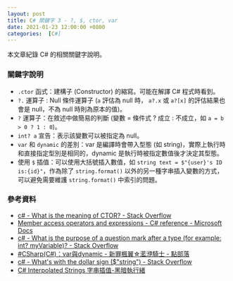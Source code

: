 ```yaml
---
layout: post
title: C# 關鍵字 3 - ?, $, ctor, var
date: 2021-01-23 12:00:00 +0800
categories:  [C#]
--- 
```


本文章紀錄 C# 的相關關鍵字說明。

### 關鍵字說明

- `.ctor` 函式：建構子 (Constructor) 的縮寫。可能在解譯 C# 程式時看到。
- `?.` 運算子 : Null 條件運算子 (`a` 評估為 null 時， `a?.x` 或 `a?[x]` 的評估結果也會是 null，不為 null 時則為原本的值)。
- `?` 運算子：在敘述中做簡易的判斷 (變數 = 條件式 ? 成立 : 不成立，如 `a = b > 0 ? 1 : 0`)。
- `int? a` 宣告：表示該變數可以被指定為 null。
- `var` 和 `dynamic` 的差別：var 是編譯時會帶入型態 (如 string)，實際上執行時和直接指定型別是相同的，dynamic 是執行時被指定數值後才決定其型態。
- 使用 `$` 插值：可以使用大括號插入數值，如 `string text = $"{user}'s ID is:{id}"`，作為除了 `string.format()` 以外的另一種字串插入變數的方式，可以避免需要維護 `string.format()` 中索引的問題。 

### 參考資料
- [c# - What is the meaning of CTOR? - Stack Overflow](https://stackoverflow.com/questions/4614099/what-is-the-meaning-of-ctor)
- [Member access operators and expressions - C# reference - Microsoft Docs](https://docs.microsoft.com/en-us/dotnet/csharp/language-reference/operators/member-access-operators#null-conditional-operators--and-)
- [c# - What is the purpose of a question mark after a type (for example: int? myVariable)? - Stack Overflow](https://stackoverflow.com/questions/2690866/what-is-the-purpose-of-a-question-mark-after-a-type-for-example-int-myvariabl)
- [#CSharp(C#)：var與dynamic - 新罪楓翼☆灆洢騎士 - 點部落](https://dotblogs.com.tw/knightzone/2013/09/08/116725)
- [c# - What's with the dollar sign ($"string") - Stack Overflow](https://stackoverflow.com/questions/32878549/whats-with-the-dollar-sign-string)
- [C# Interpolated Strings 字串插值-黑暗執行緒](https://blog.darkthread.net/blog/c-interpolated-string/)